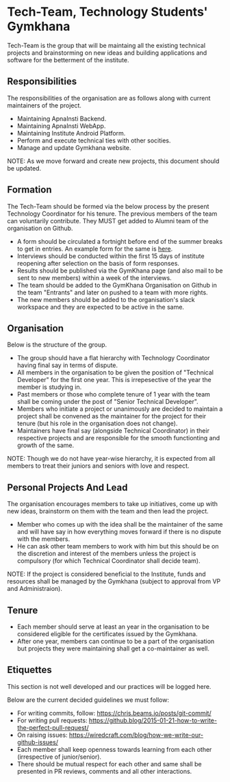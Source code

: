 # Tech-Team, Technology Students' Gymkhana

Tech-Team is the group that will be maintaing all the existing technical projects and brainstorming on new ideas and building applications and software for the betterment of the institute.

## Responsibilities

The responsibilities of the organisation are as follows along with current maintainers of the project.

- Maintaining ApnaInsti Backend.
- Maintaining ApnaInsti WebApp.
- Maintaining Institute Android Platform.
- Perform and execute technical ties with other socities.
- Manage and update Gymkhana website.

NOTE: As we move forward and create new projects, this document should be updated.

## Formation

The Tech-Team should be formed via the below process by the present Technology Coordinator for his tenure. The previous members of the team can voluntarily contribute. They MUST get added to Alumni team of the organisation on Github.

- A form should be circulated a fortnight before end of the summer breaks to get in entries. An example form for the same is [here](https://shivamkumarjha.typeform.com/to/deomWG).
- Interviews should be conducted within the first 15 days of institute reopening after selection on the basis of form responses.
- Results should be published via the GymKhana page (and also mail to be sent to new members) within a week of the interviews.
- The team should be added to the GymKhana Organisation on Github in the team "Entrants" and later on pushed to a team with more rights.
- The new members should be added to the organisation's slack workspace and they are expected to be active in the same.

## Organisation

Below is the structure of the group.

- The group should have a flat hierarchy with Technology Coordinator having final say in terms of dispute.
- All members in the organisation to be given the position of "Technical Developer" for the first one year. This is irrepesective of the year the member is studying in.
- Past members or those who complete tenure of 1 year with the team shall be coming under the post of "Senior Technical Developer".
- Members who initiate a project or unanimously are decided to maintain a project shall be convened as the maintainer for the project for their tenure (but his role in the organisation does not change).
- Maintainers have final say (alongside Technical Coordinator) in their respective projects and are responsible for the smooth functionting and growth of the same.

NOTE: Though we do not have year-wise hierarchy, it is expected from all members to treat their juniors and seniors with love and respect.

## Personal Projects And Lead

The organisation encourages members to take up initiatives, come up with new ideas, brainstorm on them with the team and then lead the project.

- Member who comes up with the idea shall be the maintainer of the same and will have say in how everything moves forward if there is no dispute with the members.
- He can ask other team members to work with him but this should be on the discretion and interest of the members unless the project is compulsory (for which Technical Coordinator shall decide team).

NOTE: If the project is considered beneficial to the Institute, funds and resources shall be managed by the Gymkhana (subject to approval from VP and Administraion).

## Tenure

- Each member should serve at least an year in the organisation to be considered eligible for the certificates issued by the Gymkhana.
- After one year, members can continue to be a part of the organisation but projects they were maintaining shall get a co-maintainer as well.

## Etiquettes

This section is not well developed and our practices will be logged here.

Below are the current decided guidelines we must follow:

- For writing commits, follow: https://chris.beams.io/posts/git-commit/
- For writing pull requests: https://github.blog/2015-01-21-how-to-write-the-perfect-pull-request/
- On raising issues: https://wiredcraft.com/blog/how-we-write-our-github-issues/
- Each member shall keep openness towards learning from each other (irrespective of junior/senior).
- There should be mutual respect for each other and same shall be presented in PR reviews, comments and all other interactions.
